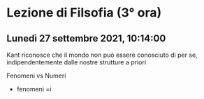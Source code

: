 # Lezione di Filsofia (3° ora) 
## Lunedì 27 settembre 2021, 10:14:00

Kant riconosce che il mondo non può essere conosciuto di per se, indipendentemente dalle nostre strutture a priori


Fenomeni vs Numeri
* fenomeni =i
<!--stackedit_data:
eyJoaXN0b3J5IjpbMzA2NTE2MTIyLDE3NDExODA1OTZdfQ==
-->